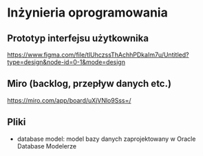 # Inżynieria oprogramowania

## Prototyp interfejsu użytkownika
https://www.figma.com/file/tlUhczssThAchhPDkaIm7u/Untitled?type=design&node-id=0-1&mode=design

## Miro (backlog, przepływ danych etc.)
https://miro.com/app/board/uXjVNlo9Sss=/

## Pliki
- database model: model bazy danych zaprojektowany w Oracle Database Modelerze
